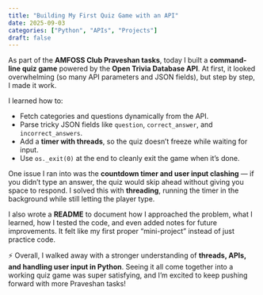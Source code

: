 ```yaml
---
title: "Building My First Quiz Game with an API"
date: 2025-09-03
categories: ["Python", "APIs", "Projects"]
draft: false
---
```


As part of the **AMFOSS Club Praveshan tasks**, today I built a **command-line quiz game** powered by the **Open Trivia Database API**. At first, it looked overwhelming (so many API parameters and JSON fields), but step by step, I made it work.  

I learned how to:  
- Fetch categories and questions dynamically from the API.  
- Parse tricky JSON fields like `question`, `correct_answer`, and `incorrect_answers`.  
- Add a **timer with threads**, so the quiz doesn’t freeze while waiting for input.  
- Use `os._exit(0)` at the end to cleanly exit the game when it’s done.  

One issue I ran into was the **countdown timer and user input clashing** — if you didn’t type an answer, the quiz would skip ahead without giving you space to respond. I solved this with **threading**, running the timer in the background while still letting the player type.  

I also wrote a **README** to document how I approached the problem, what I learned, how I tested the code, and even added notes for future improvements. It felt like my first proper “mini-project” instead of just practice code.  

⚡ Overall, I walked away with a stronger understanding of **threads, APIs, and handling user input in Python**. Seeing it all come together into a working quiz game was super satisfying, and I’m excited to keep pushing forward with more Praveshan tasks!  

